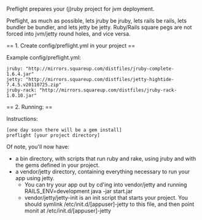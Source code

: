 Preflight prepares your (j)ruby project for jvm deployment.

Preflight, as much as possible, lets jruby be jruby, lets rails be rails, lets bundler be bundler, and lets jetty be jetty. Ruby/Rails square pegs are not forced into jvm/jetty round holes, and vice versa.

== 1. Create config/preflight.yml in your project ==

Example config/preflight.yml:

    jruby: "http://mirrors.squareup.com/distfiles/jruby-complete-1.6.4.jar"
    jetty: "http://mirrors.squareup.com/distfiles/jetty-hightide-7.4.5.v20110725.zip"
    jruby-rack: "http://mirrors.squareup.com/distfiles/jruby-rack-1.0.10.jar"

== 2. Running: ==

Instructions:

    [one day soon there will be a gem install]
    preflight [your project directory]
  
Of note, you'll now have:

* a bin directory, with scripts that run ruby and rake, using jruby and with the gems defined in your project.
* a vendor/jetty directory, containing everything necessary to run your app using jetty.
  * You can try your app out by cd'ing into vendor/jetty and running RAILS_ENV=development java -jar start.jar
  * vendor/jetty/jetty-init is an init script that starts your project. You should symlink /etc/init.d/[appuser]-jetty to this file, and then point monit at /etc/init.d/[appuser]-jetty
